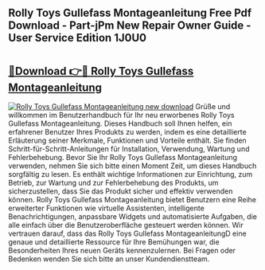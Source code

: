 ## Rolly Toys Gullefass Montageanleitung Free Pdf Download - Part-jPm New Repair Owner Guide - User Service Edition 1J0U0

# <h2><a href="http://df6batt.blite.top/?on=Rolly+Toys+Gullefass+Montageanleitung">🔗Download 👉🔴 Rolly Toys Gullefass Montageanleitung</a></h2>

[![Rolly Toys Gullefass Montageanleitung new download](https://i.imgur.com/lujVjoI.png)](http://df6batt.blite.top/?on=Rolly+Toys+Gullefass+Montageanleitung)
Grüße und willkommen im Benutzerhandbuch für Ihr neu erworbenes Rolly Toys Gullefass Montageanleitung. Dieses Handbuch soll Ihnen helfen, ein erfahrener Benutzer Ihres Produkts zu werden, indem es eine detaillierte Erläuterung seiner Merkmale, Funktionen und Vorteile enthält. Sie finden Schritt-für-Schritt-Anleitungen für Installation, Verwendung, Wartung und Fehlerbehebung. Bevor Sie Ihr Rolly Toys Gullefass Montageanleitung verwenden, nehmen Sie sich bitte einen Moment Zeit, um dieses Handbuch sorgfältig zu lesen. Es enthält wichtige Informationen zur Einrichtung, zum Betrieb, zur Wartung und zur Fehlerbehebung des Produkts, um sicherzustellen, dass Sie das Produkt sicher und effektiv verwenden können. Rolly Toys Gullefass Montageanleitung bietet Benutzern eine Reihe erweiterter Funktionen wie virtuelle Assistenten, intelligente Benachrichtigungen, anpassbare Widgets und automatisierte Aufgaben, die alle einfach über die Benutzeroberfläche gesteuert werden können. Wir vertrauen darauf, dass das Rolly Toys Gullefass MontageanleitungD eine genaue und detaillierte Ressource für Ihre Bemühungen war, die Besonderheiten Ihres neuen Geräts kennenzulernen. Bei Fragen oder Bedenken wenden Sie sich bitte an unser Kundendienstteam.
